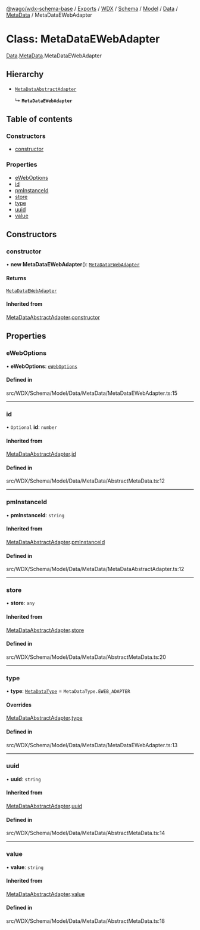 [@wago/wdx-schema-base](../README.md) / [Exports](../modules.md) / [WDX](../modules/WDX.md) / [Schema](../modules/WDX.Schema.md) / [Model](../modules/WDX.Schema.Model.md) / [Data](../modules/WDX.Schema.Model.Data.md) / [MetaData](../modules/WDX.Schema.Model.Data.MetaData.md) / MetaDataEWebAdapter

# Class: MetaDataEWebAdapter

[Data](../modules/WDX.Schema.Model.Data.md).[MetaData](../modules/WDX.Schema.Model.Data.MetaData.md).MetaDataEWebAdapter

## Hierarchy

- [`MetaDataAbstractAdapter`](WDX.Schema.Model.Data.MetaData.MetaDataAbstractAdapter.md)

  ↳ **`MetaDataEWebAdapter`**

## Table of contents

### Constructors

- [constructor](WDX.Schema.Model.Data.MetaData.MetaDataEWebAdapter.md#constructor)

### Properties

- [eWebOptions](WDX.Schema.Model.Data.MetaData.MetaDataEWebAdapter.md#eweboptions)
- [id](WDX.Schema.Model.Data.MetaData.MetaDataEWebAdapter.md#id)
- [pmInstanceId](WDX.Schema.Model.Data.MetaData.MetaDataEWebAdapter.md#pminstanceid)
- [store](WDX.Schema.Model.Data.MetaData.MetaDataEWebAdapter.md#store)
- [type](WDX.Schema.Model.Data.MetaData.MetaDataEWebAdapter.md#type)
- [uuid](WDX.Schema.Model.Data.MetaData.MetaDataEWebAdapter.md#uuid)
- [value](WDX.Schema.Model.Data.MetaData.MetaDataEWebAdapter.md#value)

## Constructors

### constructor

• **new MetaDataEWebAdapter**(): [`MetaDataEWebAdapter`](WDX.Schema.Model.Data.MetaData.MetaDataEWebAdapter.md)

#### Returns

[`MetaDataEWebAdapter`](WDX.Schema.Model.Data.MetaData.MetaDataEWebAdapter.md)

#### Inherited from

[MetaDataAbstractAdapter](WDX.Schema.Model.Data.MetaData.MetaDataAbstractAdapter.md).[constructor](WDX.Schema.Model.Data.MetaData.MetaDataAbstractAdapter.md#constructor)

## Properties

### eWebOptions

• **eWebOptions**: [`eWebOptions`](WDX.Schema.Model.Instance.DataAdapter.eWebOptions.md)

#### Defined in

src/WDX/Schema/Model/Data/MetaData/MetaDataEWebAdapter.ts:15

___

### id

• `Optional` **id**: `number`

#### Inherited from

[MetaDataAbstractAdapter](WDX.Schema.Model.Data.MetaData.MetaDataAbstractAdapter.md).[id](WDX.Schema.Model.Data.MetaData.MetaDataAbstractAdapter.md#id)

#### Defined in

src/WDX/Schema/Model/Data/MetaData/AbstractMetaData.ts:12

___

### pmInstanceId

• **pmInstanceId**: `string`

#### Inherited from

[MetaDataAbstractAdapter](WDX.Schema.Model.Data.MetaData.MetaDataAbstractAdapter.md).[pmInstanceId](WDX.Schema.Model.Data.MetaData.MetaDataAbstractAdapter.md#pminstanceid)

#### Defined in

src/WDX/Schema/Model/Data/MetaData/MetaDataAbstractAdapter.ts:12

___

### store

• **store**: `any`

#### Inherited from

[MetaDataAbstractAdapter](WDX.Schema.Model.Data.MetaData.MetaDataAbstractAdapter.md).[store](WDX.Schema.Model.Data.MetaData.MetaDataAbstractAdapter.md#store)

#### Defined in

src/WDX/Schema/Model/Data/MetaData/AbstractMetaData.ts:20

___

### type

• **type**: [`MetaDataType`](../enums/WDX.Schema.Model.Data.MetaData.MetaDataType.md) = `MetaDataType.EWEB_ADAPTER`

#### Overrides

[MetaDataAbstractAdapter](WDX.Schema.Model.Data.MetaData.MetaDataAbstractAdapter.md).[type](WDX.Schema.Model.Data.MetaData.MetaDataAbstractAdapter.md#type)

#### Defined in

src/WDX/Schema/Model/Data/MetaData/MetaDataEWebAdapter.ts:13

___

### uuid

• **uuid**: `string`

#### Inherited from

[MetaDataAbstractAdapter](WDX.Schema.Model.Data.MetaData.MetaDataAbstractAdapter.md).[uuid](WDX.Schema.Model.Data.MetaData.MetaDataAbstractAdapter.md#uuid)

#### Defined in

src/WDX/Schema/Model/Data/MetaData/AbstractMetaData.ts:14

___

### value

• **value**: `string`

#### Inherited from

[MetaDataAbstractAdapter](WDX.Schema.Model.Data.MetaData.MetaDataAbstractAdapter.md).[value](WDX.Schema.Model.Data.MetaData.MetaDataAbstractAdapter.md#value)

#### Defined in

src/WDX/Schema/Model/Data/MetaData/AbstractMetaData.ts:18
